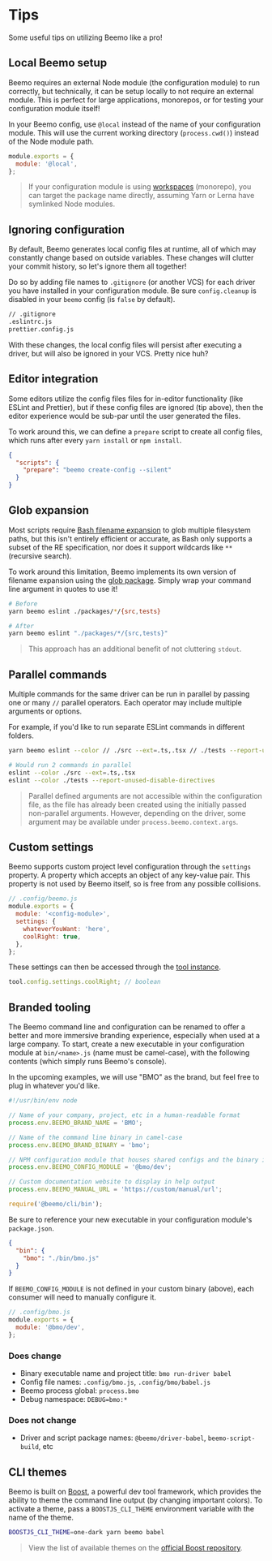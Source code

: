 # Tips

Some useful tips on utilizing Beemo like a pro!

## Local Beemo setup

Beemo requires an external Node module (the configuration module) to run correctly, but technically,
it can be setup locally to not require an external module. This is perfect for large applications,
monorepos, or for testing your configuration module itself!

In your Beemo config, use `@local` instead of the name of your configuration module. This will use
the current working directory (`process.cwd()`) instead of the Node module path.

```js
module.exports = {
  module: '@local',
};
```

> If your configuration module is using [workspaces](./workspaces.md) (monorepo), you can target the
> package name directly, assuming Yarn or Lerna have symlinked Node modules.

## Ignoring configuration

By default, Beemo generates local config files at runtime, all of which may constantly change based
on outside variables. These changes will clutter your commit history, so let's ignore them all
together!

Do so by adding file names to `.gitignore` (or another VCS) for each driver you have installed in
your configuration module. Be sure `config.cleanup` is disabled in your `beemo` config (is `false`
by default).

```bash
// .gitignore
.eslintrc.js
prettier.config.js
```

With these changes, the local config files will persist after executing a driver, but will also be
ignored in your VCS. Pretty nice huh?

## Editor integration

Some editors utilize the config files files for in-editor functionality (like ESLint and Prettier),
but if these config files are ignored (tip above), then the editor experience would be sub-par until
the user generated the files.

To work around this, we can define a `prepare` script to create all config files, which runs after
every `yarn install` or `npm install`.

```json
{
  "scripts": {
    "prepare": "beemo create-config --silent"
  }
}
```

## Glob expansion

Most scripts require [Bash filename expansion](http://tldp.org/LDP/abs/html/globbingref.html) to
glob multiple filesystem paths, but this isn't entirely efficient or accurate, as Bash only supports
a subset of the RE specification, nor does it support wildcards like `**` (recursive search).

To work around this limitation, Beemo implements its own version of filename expansion using the
[glob package](https://www.npmjs.com/package/glob). Simply wrap your command line argument in quotes
to use it!

```bash
# Before
yarn beemo eslint ./packages/*/{src,tests}

# After
yarn beemo eslint "./packages/*/{src,tests}"
```

> This approach has an additional benefit of not cluttering `stdout`.

## Parallel commands

Multiple commands for the same driver can be run in parallel by passing one or many `//` parallel
operators. Each operator may include multiple arguments or options.

For example, if you'd like to run separate ESLint commands in different folders.

```bash
yarn beemo eslint --color // ./src --ext=.ts,.tsx // ./tests --report-unused-disable-directives

# Would run 2 commands in parallel
eslint --color ./src --ext=.ts,.tsx
eslint --color ./tests --report-unused-disable-directives
```

> Parallel defined arguments are not accessible within the configuration file, as the file has
> already been created using the initially passed non-parallel arguments. However, depending on the
> driver, some argument may be available under `process.beemo.context.args`.

## Custom settings

Beemo supports custom project level configuration through the `settings` property. A property which
accepts an object of any key-value pair. This property is not used by Beemo itself, so is free from
any possible collisions.

```js
// .config/beemo.js
module.exports = {
  module: '<config-module>',
  settings: {
    whateverYouWant: 'here',
    coolRight: true,
  },
};
```

These settings can then be accessed through the [tool instance](./tool.md).

```js
tool.config.settings.coolRight; // boolean
```

## Branded tooling

The Beemo command line and configuration can be renamed to offer a better and more immersive
branding experience, especially when used at a large company. To start, create a new executable in
your configuration module at `bin/<name>.js` (name must be camel-case), with the following contents
(which simply runs Beemo's console).

In the upcoming examples, we will use "BMO" as the brand, but feel free to plug in whatever you'd
like.

```js
#!/usr/bin/env node

// Name of your company, project, etc in a human-readable format
process.env.BEEMO_BRAND_NAME = 'BMO';

// Name of the command line binary in camel-case
process.env.BEEMO_BRAND_BINARY = 'bmo';

// NPM configuration module that houses shared configs and the binary itself
process.env.BEEMO_CONFIG_MODULE = '@bmo/dev';

// Custom documentation website to display in help output
process.env.BEEMO_MANUAL_URL = 'https://custom/manual/url';

require('@beemo/cli/bin');
```

Be sure to reference your new executable in your configuration module's `package.json`.

```json
{
  "bin": {
    "bmo": "./bin/bmo.js"
  }
}
```

If `BEEMO_CONFIG_MODULE` is not defined in your custom binary (above), each consumer will need to
manually configure it.

```js
// .config/bmo.js
module.exports = {
  module: '@bmo/dev',
};
```

### Does change

- Binary executable name and project title: `bmo run-driver babel`
- Config file names: `.config/bmo.js`, `.config/bmo/babel.js`
- Beemo process global: `process.bmo`
- Debug namespace: `DEBUG=bmo:*`

### Does not change

- Driver and script package names: `@beemo/driver-babel`, `beemo-script-build`, etc

## CLI themes

Beemo is built on [Boost](https://boostlib.dev/docs/cli#themes), a powerful dev tool framework,
which provides the ability to theme the command line output (by changing important colors). To
activate a theme, pass a `BOOSTJS_CLI_THEME` environment variable with the name of the theme.

```bash
BOOSTJS_CLI_THEME=one-dark yarn beemo babel
```

> View the list of available themes on the
> [official Boost repository](https://github.com/milesj/boost/tree/master/themes).

